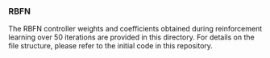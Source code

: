 ### RBFN
The RBFN controller weights and coefficients obtained during reinforcement learning over 50 iterations are provided in this directory. For details on the file structure, please refer to the initial code in this repository.
